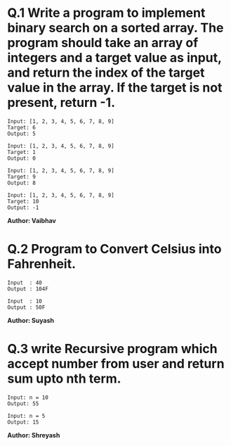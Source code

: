 # Q.1 Write a program to implement binary search on a sorted array. The program should take an array of integers and a target value as input, and return the index of the target value in the array. If the target is not present, return -1.
```
Input: [1, 2, 3, 4, 5, 6, 7, 8, 9]
Target: 6
Output: 5

Input: [1, 2, 3, 4, 5, 6, 7, 8, 9]
Target: 1
Output: 0

Input: [1, 2, 3, 4, 5, 6, 7, 8, 9]
Target: 9
Output: 8

Input: [1, 2, 3, 4, 5, 6, 7, 8, 9]
Target: 10
Output: -1
```
**Author: Vaibhav**

# Q.2 Program to Convert Celsius into Fahrenheit.
```
Input  : 40
Output : 104F

Input  : 10
Output : 50F
```
**Author: Suyash**

# Q.3 write Recursive program which accept number from user and return sum upto nth term.
```
Input: n = 10
Output: 55

Input: n = 5
Output: 15
```
**Author: Shreyash**



